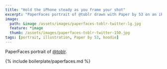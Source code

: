 ```yaml
---
title: "Hold the iPhone steady as you frame your shot"
excerpt: "PaperFaces portrait of @toblr drawn with Paper by 53 on an iPad."
image: 
  path: &image /assets/images/paperfaces-toblr-twitter-lg.jpg 
  feature: *image
  thumb: /assets/images/paperfaces-toblr-twitter-150.jpg
tags: [portrait, illustration, Paper by 53, hoodie]
---
```


PaperFaces portrait of [@toblr](http://twitter.com/toblr).

{% include boilerplate/paperfaces.md %}